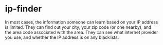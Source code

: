 # ip-finder
In most cases, the information someone can learn based on your IP address is limited. They can find out your city, 
your zip code (or one nearby), and the area code associated with the area. They can see what internet provider you use, 
and whether the IP address is on any blacklists.
